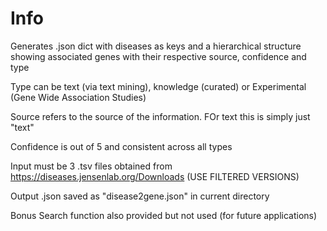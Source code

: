 # Info 

Generates .json dict with diseases as keys and a hierarchical structure showing associated genes with their respective source, confidence and type

Type can be text (via text mining), knowledge (curated) or Experimental (Gene Wide Association Studies)

Source refers to the source of the information. FOr text this is simply just "text"

Confidence is out of 5 and consistent across all types
 
Input must be 3 .tsv files obtained from https://diseases.jensenlab.org/Downloads (USE FILTERED VERSIONS)
 
Output .json saved as "disease2gene.json" in current directory

Bonus Search function also provided but not used (for future applications)